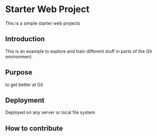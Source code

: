 # Starter Web Project

This is a simple starter web projects

## Introduction

This is an example to explore and train different stuff in parts of the Git environment.

## Purpose

to get better at Git

## Deployment

Deployed on any server or local file system

## How to contribute
